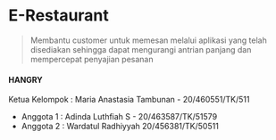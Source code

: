 #  E-Restaurant
>Membantu customer untuk memesan melalui aplikasi yang telah disediakan sehingga dapat mengurangi antrian panjang dan mempercepat penyajian pesanan

#### HANGRY
Ketua Kelompok : Maria Anastasia Tambunan - 20/460551/TK/511

- Anggota 1 : Adinda Luthfiah S - 20/463587/TK/51579
- Anggota 2 : Wardatul Radhiyyah  20/456381/TK/50511

